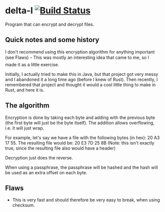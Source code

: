 # delta-l [![Build Status](https://travis-ci.org/LFalch/delta-l.svg?branch=master)](https://travis-ci.org/LFalch/delta-l)

Program that can encrypt and decrypt files.

## Quick notes and some history

I don't recommend using this encryption algorithm for anything important (see Flaws) –
This was mostly an interesting idea that came to me, so I made it as a little exercise.

Initially, I actually tried to make this in Java, but that project got very messy
and I abandoned it a long time ago (before I knew of Rust). Then recently, I remembered
that project and thought it would a cool little thing to make in Rust, and here it is.

## The algorithm

Encryption is done by taking each byte and adding with the previous byte
(the first byte will just be the byte itself). The addition allows overflowing,
i.e. it will just wrap.

For example, let's say we have a file with the following bytes (in hex): 20 A3 17 55.
The resulting file would be: 20 E3 7D 25 8B
(Note: this isn't exactly true, since the resulting file also would have a header)

Decryption just does the reverse.

When using a passphrase, the passphrase will be hashed and the hash will
be used as an extra offset on each byte.

## Flaws
- This is very fast and should therefore be very easy to break, when using checksum.

